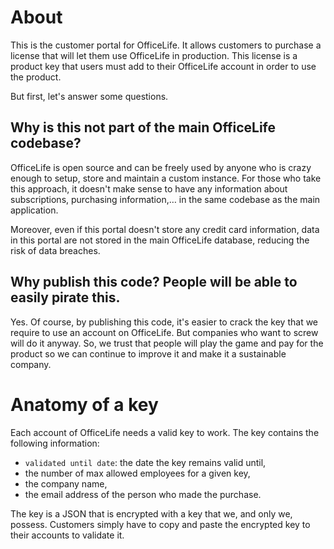 # About

This is the customer portal for OfficeLife. It allows customers to purchase a license that will let them use OfficeLife in production. This license is a product key that users must add to their OfficeLife account in order to use the product.

But first, let's answer some questions.

## Why is this not part of the main OfficeLife codebase?

OfficeLife is open source and can be freely used by anyone who is crazy enough to setup, store and maintain a custom instance. For those who take this approach, it doesn't make sense to have any information about subscriptions, purchasing information,… in the same codebase as the main application.

Moreover, even if this portal doesn't store any credit card information, data in this portal are not stored in the main OfficeLife database, reducing the risk of data breaches.

## Why publish this code? People will be able to easily pirate this.

Yes. Of course, by publishing this code, it's easier to crack the key that we require to use an account on OfficeLife. But companies who want to screw will do it anyway. So, we trust that people will play the game and pay for the product so we can continue to improve it and make it a sustainable company.

# Anatomy of a key

Each account of OfficeLife needs a valid key to work. The key contains the following information:

* `validated until date`: the date the key remains valid until,
* the number of max allowed employees for a given key,
* the company name,
* the email address of the person who made the purchase.

The key is a JSON that is encrypted with a key that we, and only we, possess. Customers simply have to copy and paste the encrypted key to their accounts to validate it.
